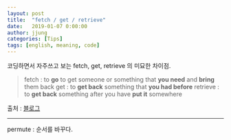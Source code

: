 ```yaml
---
layout: post
title:  "fetch / get / retrieve"
date:   2019-01-07 0:00:00
author: jjung
categories: [Tips]
tags: [english, meaning, code]
---
```


코딩하면서 자주쓰고 보는 fetch, get, retrieve 의 미묘한 차이점.

> fetch  : to **go** to get someone or something that **you need** and **bring** them back
> get : to **get back** something that **you had before**
> retrieve : to **get back** something after you have **put it** somewhere

출처 : [블로그](https://nassol.tistory.com/3?fbclid=IwAR3e3ZtCh1KVJgzDP-4ZGtXTjE7g3V6wzw4za-U8mc0B6EOkkyzKXNFn3os)

___

permute : 순서를 바꾸다. 